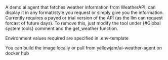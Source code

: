 A demo ai agent that fetches weather information from WeatherAPI; can display it in any format/style you request or simply give you the information. Currently requires a payed or trial version of the API (as the llm can request forcast of future days). To remove this, just modify the tool under {#Global system tools} comment and the get_weather function.

Environment values required are specified in .env-template

You can build the image locally or pull from yellowjam/ai-weather-agent on docker hub